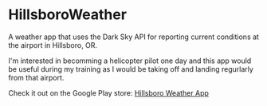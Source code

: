 # HillsboroWeather

A weather app that uses the Dark Sky API for reporting current conditions at the airport in Hillsboro, OR.

I'm interested in becomming a helicopter pilot one day and this app would be useful during my training as I would
be taking off and landing regurlarly from that airport.

Check it out on the Google Play store: [Hillsboro Weather App](https://play.google.com/store/apps/details?id=com.jdsandifer.hillsboroweather)
